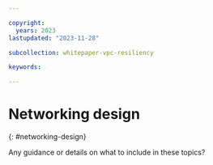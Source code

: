 ```yaml
---

copyright:
  years: 2023
lastupdated: "2023-11-28"

subcollection: whitepaper-vpc-resiliency

keywords:

---
```


# Networking design
{: #networking-design}

Any guidance or details on what to include in these topics?
